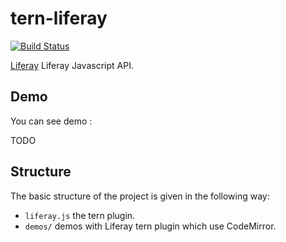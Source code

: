 tern-liferay
===========

[![Build Status](https://secure.travis-ci.org/angelozerr/tern-liferay.png)](http://travis-ci.org/angelozerr/tern-liferay)

[Liferay](https://www.liferay.com/fr/community/wiki/-/wiki/Main/Liferay+JavaScript+API) Liferay Javascript API.


## Demo

You can see demo :

TODO


## Structure

The basic structure of the project is given in the following way:

* `liferay.js` the tern plugin.
* `demos/` demos with Liferay tern plugin which use CodeMirror.